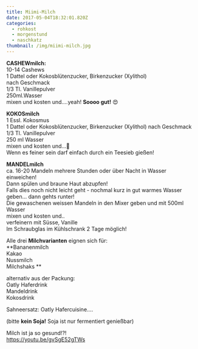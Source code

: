 ```yaml
---
title: Miimi-Milch
date: 2017-05-04T18:32:01.820Z
categories:
  - rohkost
  - morgenstund
  - naschkatz
thumbnail: /img/miimi-milch.jpg
---
```

**CASHEWmilch:**  
10-14 Cashews  
1 Dattel oder Kokosblütenzucker, Birkenzucker (Xylithol)  
nach Geschmack  
1/3 Tl. Vanillepulver  
250ml.Wasser  
mixen und kosten und....yeah! **Soooo gut!** 😍  

**KOKOSmilch**  
1 Essl. Kokosmus  
1 Dattel oder Kokosblütenzucker, Birkenzucker (Xylithol) nach Geschmack  
1/3 Tl. Vanillepulver  
250 ml Wasser  
mixen und kosten und...🤔  
Wenn es feiner sein darf einfach durch ein Teesieb gießen!  

**MANDELmilch**  
ca. 16-20 Mandeln mehrere Stunden oder über Nacht in Wasser einweichen!  
Dann spülen und braune Haut abzupfen!  
Falls dies noch nicht leicht geht - nochmal kurz in gut warmes Wasser 
geben... dann gehts runter!  
Die gewaschenen weissen Mandeln in den Mixer geben und mit
500ml Wasser  
mixen und kosten und..  
verfeinern mit Süsse, Vanille  
Im Schraubglas im Kühlschrank 2 Tage möglich!  

Alle drei **Milchvarianten** eignen sich für:  
**Bananenmilch  
Kakao  
Nussmilch  
Milchshaks  **

alternativ aus der Packung:  
Oatly Haferdrink  
Mandeldrink  
Kokosdrink

Sahneersatz: Oatly Hafercuisine....  

(bitte **kein Soja!** Soja ist nur fermentiert genießbar)  

Milch ist ja so gesund!?!  
https://youtu.be/gvSgE52gTWs
